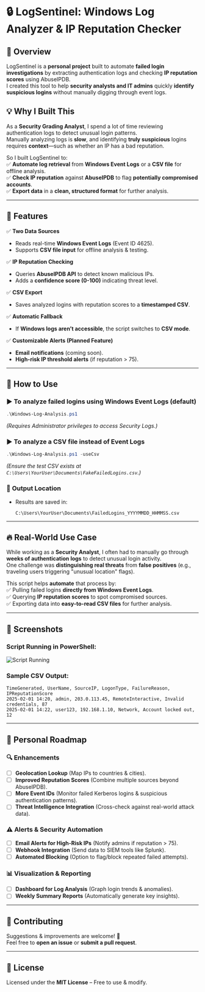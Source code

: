 # 🔒 LogSentinel: Windows Log Analyzer & IP Reputation Checker  

## 🚀 Overview  
LogSentinel is a **personal project** built to automate **failed login investigations** by extracting authentication logs and checking **IP reputation scores** using AbuseIPDB.  
I created this tool to help **security analysts and IT admins** quickly **identify suspicious logins** without manually digging through event logs.  

## 💡 Why I Built This  
As a **Security Grading Analyst**, I spend a lot of time reviewing authentication logs to detect unusual login patterns.  
Manually analyzing logs is **slow**, and identifying **truly suspicious** logins requires **context**—such as whether an IP has a bad reputation.  

So I built LogSentinel to:  
✅ **Automate log retrieval** from **Windows Event Logs** or a **CSV file** for offline analysis.  
✅ **Check IP reputation** against **AbuseIPDB** to flag **potentially compromised accounts**.  
✅ **Export data** in a **clean, structured format** for further analysis.  

---

## 🎯 Features  

✅ **Two Data Sources**  
- Reads real-time **Windows Event Logs** (Event ID 4625).  
- Supports **CSV file input** for offline analysis & testing.  

✅ **IP Reputation Checking**  
- Queries **AbuseIPDB API** to detect known malicious IPs.  
- Adds a **confidence score (0-100)** indicating threat level.  

✅ **CSV Export**  
- Saves analyzed logins with reputation scores to a **timestamped CSV**.  

✅ **Automatic Fallback**  
- If **Windows logs aren’t accessible**, the script switches to **CSV mode**.  

✅ **Customizable Alerts (Planned Feature)**  
- **Email notifications** (coming soon).  
- **High-risk IP threshold alerts** (if reputation > 75).  

---

## 📖 How to Use  

### ▶️ **To analyze failed logins using Windows Event Logs (default)**  
```powershell
.\Windows-Log-Analysis.ps1
```
*(Requires Administrator privileges to access Security Logs.)*  

### ▶️ **To analyze a CSV file instead of Event Logs**  
```powershell
.\Windows-Log-Analysis.ps1 -useCsv
```
*(Ensure the test CSV exists at `C:\Users\YourUser\Documents\FakeFailedLogins.csv`.)*  

### 📁 **Output Location**  
- Results are saved in:  
  ```
  C:\Users\YourUser\Documents\FailedLogins_YYYYMMDD_HHMMSS.csv
  ```

---

## 🔥 Real-World Use Case  
While working as a **Security Analyst**, I often had to manually go through **weeks of authentication logs** to detect unusual login activity.  
One challenge was **distinguishing real threats** from **false positives** (e.g., traveling users triggering "unusual location" flags).  

This script helps **automate** that process by:  
✅ Pulling failed logins **directly from Windows Event Logs**.  
✅ Querying **IP reputation scores** to spot compromised sources.  
✅ Exporting data into **easy-to-read CSV files** for further analysis.  

---

## 📸 Screenshots  
### **Script Running in PowerShell:**  
![Script Running](screenshot.png)  

### **Sample CSV Output:**  
```
TimeGenerated, UserName, SourceIP, LogonType, FailureReason, IPReputationScore
2025-02-01 14:20, admin, 203.0.113.45, RemoteInteractive, Invalid credentials, 87
2025-02-01 14:22, user123, 192.168.1.10, Network, Account locked out, 12
```

---

## 🎯 Personal Roadmap  

### 🔍 **Enhancements**  
- [ ] **Geolocation Lookup** (Map IPs to countries & cities).  
- [ ] **Improved Reputation Scores** (Combine multiple sources beyond AbuseIPDB).  
- [ ] **More Event IDs** (Monitor failed Kerberos logins & suspicious authentication patterns).  
- [ ] **Threat Intelligence Integration** (Cross-check against real-world attack data).  

### ⚠ **Alerts & Security Automation**  
- [ ] **Email Alerts for High-Risk IPs** (Notify admins if reputation > 75).  
- [ ] **Webhook Integration** (Send data to SIEM tools like Splunk).  
- [ ] **Automated Blocking** (Option to flag/block repeated failed attempts).  

### 📊 **Visualization & Reporting**  
- [ ] **Dashboard for Log Analysis** (Graph login trends & anomalies).  
- [ ] **Weekly Summary Reports** (Automatically generate key insights).  

---

## 🤝 Contributing  
Suggestions & improvements are welcome! 🚀  
Feel free to **open an issue** or **submit a pull request**.  

---

## 📜 License  
Licensed under the **MIT License** – Free to use & modify.  
```

